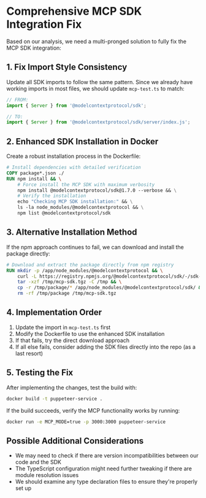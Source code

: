 # Comprehensive MCP SDK Integration Fix

Based on our analysis, we need a multi-pronged solution to fully fix the MCP SDK integration:

## 1. Fix Import Style Consistency

Update all SDK imports to follow the same pattern. Since we already have working imports in most files, we should update `mcp-test.ts` to match:

```typescript
// FROM:
import { Server } from '@modelcontextprotocol/sdk';

// TO:
import { Server } from '@modelcontextprotocol/sdk/server/index.js';
```

## 2. Enhanced SDK Installation in Docker

Create a robust installation process in the Dockerfile:

```dockerfile
# Install dependencies with detailed verification
COPY package*.json ./
RUN npm install && \
    # Force install the MCP SDK with maximum verbosity
    npm install @modelcontextprotocol/sdk@1.7.0 --verbose && \
    # Verify the installation
    echo "Checking MCP SDK installation:" && \
    ls -la node_modules/@modelcontextprotocol && \
    npm list @modelcontextprotocol/sdk
```

## 3. Alternative Installation Method

If the npm approach continues to fail, we can download and install the package directly:

```dockerfile
# Download and extract the package directly from npm registry
RUN mkdir -p /app/node_modules/@modelcontextprotocol && \
    curl -L https://registry.npmjs.org/@modelcontextprotocol/sdk/-/sdk-1.7.0.tgz -o /tmp/mcp-sdk.tgz && \
    tar -xzf /tmp/mcp-sdk.tgz -C /tmp && \
    cp -r /tmp/package/* /app/node_modules/@modelcontextprotocol/sdk/ && \
    rm -rf /tmp/package /tmp/mcp-sdk.tgz
```

## 4. Implementation Order

1. Update the import in `mcp-test.ts` first
2. Modify the Dockerfile to use the enhanced SDK installation
3. If that fails, try the direct download approach
4. If all else fails, consider adding the SDK files directly into the repo (as a last resort)

## 5. Testing the Fix

After implementing the changes, test the build with:

```bash
docker build -t puppeteer-service .
```

If the build succeeds, verify the MCP functionality works by running:

```bash
docker run -e MCP_MODE=true -p 3000:3000 puppeteer-service
```

## Possible Additional Considerations

- We may need to check if there are version incompatibilities between our code and the SDK
- The TypeScript configuration might need further tweaking if there are module resolution issues
- We should examine any type declaration files to ensure they're properly set up